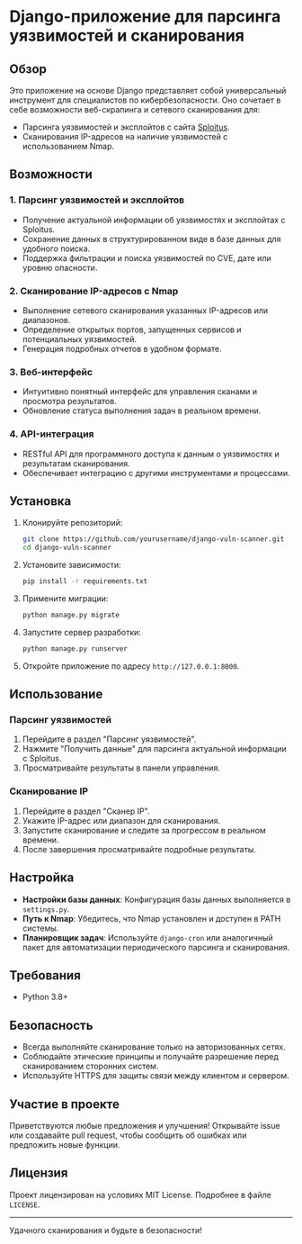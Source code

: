 # Django-приложение для парсинга уязвимостей и сканирования

## Обзор

Это приложение на основе Django представляет собой универсальный инструмент для специалистов по кибербезопасности. Оно сочетает в себе возможности веб-скрапинга и сетевого сканирования для:

- Парсинга уязвимостей и эксплойтов с сайта [Sploitus](https://sploitus.com).
- Сканирования IP-адресов на наличие уязвимостей с использованием Nmap.

## Возможности

### 1. **Парсинг уязвимостей и эксплойтов**
   - Получение актуальной информации об уязвимостях и эксплойтах с Sploitus.
   - Сохранение данных в структурированном виде в базе данных для удобного поиска.
   - Поддержка фильтрации и поиска уязвимостей по CVE, дате или уровню опасности.

### 2. **Сканирование IP-адресов с Nmap**
   - Выполнение сетевого сканирования указанных IP-адресов или диапазонов.
   - Определение открытых портов, запущенных сервисов и потенциальных уязвимостей.
   - Генерация подробных отчетов в удобном формате.

### 3. **Веб-интерфейс**
   - Интуитивно понятный интерфейс для управления сканами и просмотра результатов.
   - Обновление статуса выполнения задач в реальном времени.

### 4. **API-интеграция**
   - RESTful API для программного доступа к данным о уязвимостях и результатам сканирования.
   - Обеспечивает интеграцию с другими инструментами и процессами.

## Установка

1. Клонируйте репозиторий:
   ```bash
   git clone https://github.com/yourusername/django-vuln-scanner.git
   cd django-vuln-scanner
   ```

2. Установите зависимости:
   ```bash
   pip install -r requirements.txt
   ```

3. Примените миграции:
   ```bash
   python manage.py migrate
   ```

4. Запустите сервер разработки:
   ```bash
   python manage.py runserver
   ```

5. Откройте приложение по адресу `http://127.0.0.1:8000`.

## Использование

### Парсинг уязвимостей
1. Перейдите в раздел "Парсинг уязвимостей".
2. Нажмите "Получить данные" для парсинга актуальной информации с Sploitus.
3. Просматривайте результаты в панели управления.

### Сканирование IP
1. Перейдите в раздел "Сканер IP".
2. Укажите IP-адрес или диапазон для сканирования.
3. Запустите сканирование и следите за прогрессом в реальном времени.
4. После завершения просматривайте подробные результаты.

## Настройка

- **Настройки базы данных**: Конфигурация базы данных выполняется в `settings.py`.
- **Путь к Nmap**: Убедитесь, что Nmap установлен и доступен в PATH системы.
- **Планировщик задач**: Используйте `django-cron` или аналогичный пакет для автоматизации периодического парсинга и сканирования.

## Требования

- Python 3.8+
## Безопасность

- Всегда выполняйте сканирование только на авторизованных сетях.
- Соблюдайте этические принципы и получайте разрешение перед сканированием сторонних систем.
- Используйте HTTPS для защиты связи между клиентом и сервером.

## Участие в проекте

Приветствуются любые предложения и улучшения! Открывайте issue или создавайте pull request, чтобы сообщить об ошибках или предложить новые функции.

## Лицензия

Проект лицензирован на условиях MIT License. Подробнее в файле `LICENSE`.

---

Удачного сканирования и будьте в безопасности!
